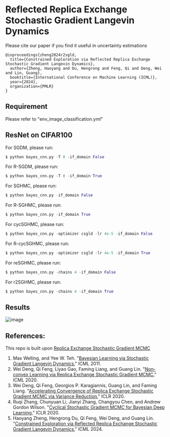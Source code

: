 # Reflected Replica Exchange Stochastic Gradient Langevin Dynamics

Please cite our paper if you find it useful in uncertainty estimations

```
@inproceedings{zheng2024r2sgld,
  title={Constrained Exploration via Reflected Replica Exchange Stochastic Gradient Langevin Dynamics},
  author={Zheng, Haoyang and Du, Hengrong and Feng, Qi and Deng, Wei and Lin, Guang},
  booktitle={International Conference on Machine Learning (ICML)},
  year={2024},
  organization={PMLR}
}
```

## Requirement
Please refer to "env_image_classification.yml"

## ResNet on CIFAR100
For SGDM, please run:
```python
$ python bayes_cnn.py -T 0 -if_domain False
```

For R-SGDM, please run:
```python
$ python bayes_cnn.py -T 0 -if_domain True
```

For SGHMC, please run:
```python
$ python bayes_cnn.py -if_domain False
```

For R-SGHMC, please run:
```python
$ python bayes_cnn.py -if_domain True
```

For cycSGHMC, please run:
```python
$ python bayes_cnn.py -optimizer csgld -lr 4e-5 -if_domain False
```

For R-cycSGHMC, please run:
```python
$ python bayes_cnn.py -optimizer csgld -lr 4e-5 -if_domain True
```

For reSGHMC, please run:
```python
$ python bayes_cnn.py -chains 4 -if_domain False
```

For r2SGHMC, please run:
```python
$ python bayes_cnn.py -chains 4 -if_domain True
```

## Results
![image](https://github.com/haoyangzheng1996/r2SGLD/assets/38525155/94c0f090-f80d-47f8-986a-ecdb0c5fa9aa)

## References:
This repo is built upon [Replica Exchange Stochastic Gradient MCMC](https://github.com/WayneDW/Variance_Reduced_Replica_Exchange_SGMCMC/tree/main)

1. Max Welling, and Yee W. Teh. "[Bayesian Learning via Stochastic Gradient Langevin Dynamics.](https://dl.acm.org/doi/10.5555/3104482.3104568)" ICML 2011.
2. Wei Deng, Qi Feng, Liyao Gao, Faming Liang, and Guang Lin. "[Non-convex Learning via Replica Exchange Stochastic Gradient MCMC.](https://proceedings.mlr.press/v119/deng20b.html)" ICML 2020.
3. Wei Deng, Qi Feng, Georgios P. Karagiannis, Guang Lin, and Faming Liang. "[Accelerating Convergence of Replica Exchange Stochastic Gradient MCMC via Variance Reduction.](https://openreview.net/forum?id=iOnhIy-a-0n)" ICLR 2020.
4. Ruqi Zhang, Chunyuan Li, Jianyi Zhang, Changyou Chen, and Andrew Gordon Wilson. "[Cyclical Stochastic Gradient MCMC for Bayesian Deep Learning.](https://openreview.net/forum?id=rkeS1RVtPS)" ICLR 2020.
5. Haoyang Zheng, Hengrong Du, Qi Feng, Wei Deng, and Guang Lin. "[Constrained Exploration via Reflected Replica Exchange Stochastic Gradient Langevin Dynamics.]()" ICML 2024.
